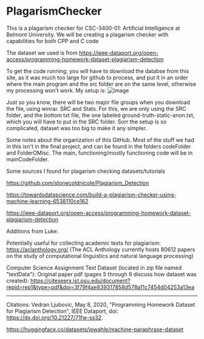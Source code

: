 # PlagarismChecker
This is a plagarism checker for CSC-3400-01: Artificial Intelligence at Belmont University. We will be creating a plagarism checker 
with capabilities for both CPP and C code

The dataset we used is from https://ieee-dataport.org/open-access/programming-homework-dataset-plagiarism-detection

To get the code running, you will have to download the databse from this site, as it was much too large for github to process, and put it in an order where the main program and the src folder are on the same level, otherwise my processing won't work. My setup is:
![image](https://user-images.githubusercontent.com/71861100/205502585-37e20fa0-d056-4622-8f90-1b297d8413a5.png)

Just so you know, there will be two major file groups when you download the file, using winrar. SRC and Stats. For this, we are only using the SRC folder, and the bottom txt file, the one labeled ground-truth-static-anon.txt, which you will have to put in the SRC folder. Sorr the setup is so complicated, dataset was too big to make it any simpler.


Some notes about the organization of this GitHub. Most of the stuff we had in this isn't in the final project, and can be found in the folders codeFolder and FolderOMisc. The main, functioning/mostly functioning code will be in mainCodeFolder.


Some sources I found for plagarism checking datasets/tutorials

https://github.com/stonecoldnicole/Plagiarism_Detection

https://towardsdatascience.com/build-a-plagiarism-checker-using-machine-learning-6538110ce162

https://ieee-dataport.org/open-access/programming-homework-dataset-plagiarism-detection 


Additions from Luke:

Potentially useful for collecting academic texts for plagiarism: https://aclanthology.org/ (The ACL Anthology currently hosts 80612 papers on the study of computational linguistics and natural language processing)

Computer Science Assignment Text Dataset (located in zip file named "textData"): 
Original paper pdf (pages 5 through 9 discuss how dataset was created): https://citeseerx.ist.psu.edu/document?repid=rep1&type=pdf&doi=3f79f4ae839317858d578a11c7454d04253a13ea

-------------------------------------------------------------------------------------------

Citations:
Vedran Ljubovic, May 8, 2020, "Programming Homework Dataset for Plagiarism Detection", IEEE Dataport, doi: https://dx.doi.org/10.21227/71fw-ss32. 


https://huggingface.co/datasets/jpwahle/machine-paraphrase-dataset



